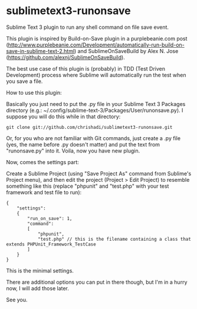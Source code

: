 sublimetext3-runonsave
======================

Sublime Text 3 plugin to run any shell command on file save event.

This plugin is inspired by Build-on-Save plugin in a purplebeanie.com post (http://www.purplebeanie.com/Development/automatically-run-build-on-save-in-sublime-text-2.html) and SublimeOnSaveBuild by Alex N. Jose (https://github.com/alexnj/SublimeOnSaveBuild).

The best use case of this plugin is (probably) in TDD (Test Driven Development) process where Sublime will automatically run the test when you save a file.

How to use this plugin:

Basically you just need to put the .py file in your Sublime Text 3 Packages directory (e.g.: ~/.config/sublime-text-3/Packages/User/runonsave.py). I suppose you will do this while in that directory:
```
git clone git://github.com/chrishadi/sublimetext3-runonsave.git
```
Or, for you who are not familiar with Git commands, just create a .py file (yes, the name before .py doesn't matter) and put the text from "runonsave.py" into it. Voila, now you have new plugin.

Now, comes the settings part:

Create a Sublime Project (using "Save Project As" command from Sublime's Project menu), and then edit the project (Project > Edit Project) to resemble something like this (replace "phpunit" and "test.php" with your test framework and test file to run):
```
{
	"settings":
	{
		"run_on_save": 1,
		"command":
		[
			"phpunit",
			"test.php" // this is the filename containing a class that extends PHPUnit_Framework_TestCase
		]
	}
}
```
This is the minimal settings.

There are additional options you can put in there though, but I'm in a hurry now, I will add those later.

See you.
